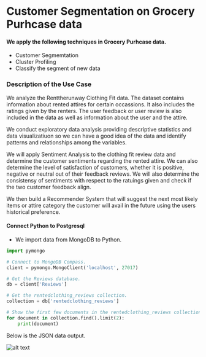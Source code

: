 # Customer Segmentation on Grocery Purhcase data
#### We apply the following techniques in Grocery Purhcase data.
* Customer Segmemtation
* Cluster Profiling
* Classify the segment of new data

### Description of the Use Case
We analyze the Renttherunway Clothing Fit data. The dataset contains information about rented attires for certain occassions. It also includes the ratings given by the renters. The user feedback or user review is also included in the data as well as information about the user and the attire.

We conduct exploratory data analysis providing descriptive statistics and data visualizatiuon so we can have a good idea of the data and identify patterns and relationships among the variables.

We will apply Sentiment Analysis to the clothing fit review data and determine the customer sentiments regarding the rented attire. We can also determine the level of satisfaction of customers, whether it is positive, negative or neutral out of their feedback reviews. We will also determine the consistensy of sentiments with respect to the ratuings given and check if the two customer feedback align.

We then build a Recommender System that will suggest the next most likely items or attire category the customer will avail in the future using the users historical preference.



#### Connect Python to Postgresql
* We import data from MongoDB to Python.


~~~ python
import pymongo

# Connect to MongoDB Compass.
client = pymongo.MongoClient('localhost', 27017)

# Get the Reviews database.
db = client['Reviews']

# Get the rentedclothing_reviews collection.
collection = db['rentedclothing_reviews']

# Show the first few documents in the rentedclothing_reviews collection.
for document in collection.find().limit(2):
    print(document)
~~~

Below is the JSON data output.

![alt text](https://github.com/KarlRetumban/SampMG_SA_RS/blob/main/images/JSON.PNG)
